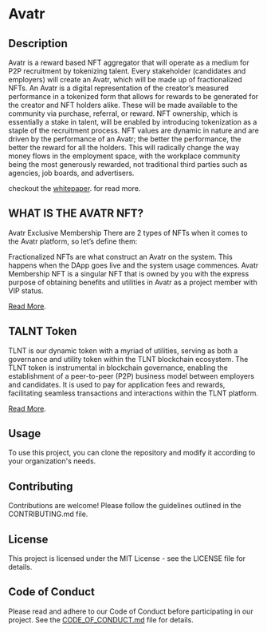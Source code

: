 # Avatr

## Description

Avatr is a reward based NFT aggregator that will operate as a medium for P2P recruitment by tokenizing talent. Every stakeholder (candidates and employers) will create an Avatr, which will be made up of fractionalized NFTs.
An Avatr is a digital representation of the creator’s measured performance in a tokenized form that allows for rewards to be generated for the creator and NFT holders alike. These will be made available to the community via
purchase, referral, or reward. NFT ownership, which is essentially a stake in talent, will be enabled by introducing tokenization as a staple of the recruitment process. NFT values are dynamic in nature and are driven by the
performance of an Avatr; the better the performance, the better the reward for all the holders. This will radically change the way money flows in the employment space, with the workplace community being the most generously
rewarded, not traditional third parties such as agencies, job boards, and advertisers.

checkout the  [whitepaper](https://avatrdapp.org/wp-content/uploads/2024/01/Avatr-Whitepaper.pdf). for read more. 

## WHAT IS THE AVATR NFT?

Avatr Exclusive Membership
There are 2 types of NFTs when it comes to the Avatr platform, so let’s define them:

Fractionalized NFTs are what construct an Avatr on the system. This happens when the DApp goes live and the system usage commences.
Avatr Membership NFT is a singular NFT that is owned by you with the express purpose of obtaining benefits and utilities in Avatr as a project member with VIP status.

[Read More](https://avatrdapp.org/what-is-the-avatr-nft/).


## TALNT Token

TLNT is our dynamic token with a myriad of utilities, serving as both a governance and utility token within the TLNT blockchain ecosystem. The TLNT token is instrumental in blockchain governance, enabling the establishment of a peer-to-peer (P2P) business model between employers and candidates. It is used to pay for application fees and rewards, facilitating seamless transactions and interactions within the TLNT platform.

[Read More](https://avatrdapp.org/what-is-tlnt/).


## Usage

To use this project, you can clone the repository and modify it according to your organization's needs.

## Contributing

Contributions are welcome! Please follow the guidelines outlined in the CONTRIBUTING.md file.

## License

This project is licensed under the MIT License - see the LICENSE file for details.

## Code of Conduct

Please read and adhere to our Code of Conduct before participating in our project. See the [CODE_OF_CONDUCT.md](./CODE_OF_CONDUCT.md) file for details.
